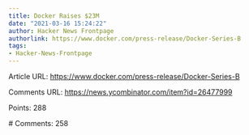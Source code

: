 ```yaml
---
title: Docker Raises $23M
date: "2021-03-16 15:24:22"
author: Hacker News Frontpage
authorlink: https://www.docker.com/press-release/Docker-Series-B
tags:
- Hacker-News-Frontpage
---
```


<p>Article URL: <a href="https://www.docker.com/press-release/Docker-Series-B">https://www.docker.com/press-release/Docker-Series-B</a></p>
<p>Comments URL: <a href="https://news.ycombinator.com/item?id=26477999">https://news.ycombinator.com/item?id=26477999</a></p>
<p>Points: 288</p>
<p># Comments: 258</p>
